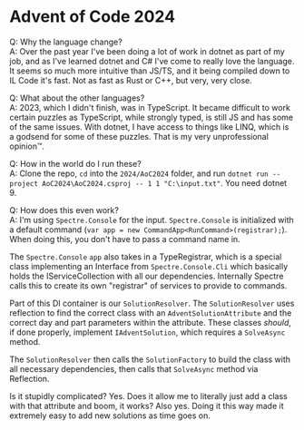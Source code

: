 # Advent of Code 2024

Q: Why the language change? <br/>
A: Over the past year I've been doing a lot of work in dotnet as part of my job, and as I've learned dotnet and C# I've
come to really love the language.
It seems so much more intuitive than JS/TS, and it being compiled down to IL Code it's fast. Not as fast as Rust or C++,
but very, very close.

Q: What about the other languages? <br/>
A: 2023, which I didn't finish, was in TypeScript. It became difficult to work certain puzzles as TypeScript, while
strongly typed, is still JS and has some of the same issues.
With dotnet, I have access to things like LINQ, which is a godsend for some of these puzzles. That is my very
unprofessional opinion™️.

Q: How in the world do I run these? <br/>
A: Clone the repo, `cd` into the `2024/AoC2024` folder, and run
`dotnet run --project AoC2024\AoC2024.csproj -- 1 1 "C:\input.txt"`. You need dotnet 9.

Q: How does this even work? <br/>
A: I'm using `Spectre.Console` for the input. `Spectre.Console` is initialized with a default command
(`var app = new CommandApp<RunCommand>(registrar);`). When doing this, you don't have to pass a command name in.

The `Spectre.Console` `app` also takes in a TypeRegistrar, which is a special class implementing an Interface from
`Spectre.Console.Cli` which basically holds the IServiceCollection with all our dependencies. Internally Spectre calls
this
to create its own "registrar" of services to provide to commands.

Part of this DI container is our `SolutionResolver`. The `SolutionResolver` uses reflection to find the correct class
with an
`AdventSolutionAttribute` and the correct day and part parameters within the attribute. These classes _should_, if done
properly, implement `IAdventSolution`, which requires a `SolveAsync` method.

The `SolutionResolver` then calls the `SolutionFactory` to build the class with all necessary dependencies, then calls
that `SolveAsync` method via Reflection.

Is it stupidly complicated? Yes. Does it allow me to literally just add a class with that attribute and boom, it works?
Also yes. Doing it this way made it extremely easy to add new solutions as time goes on. 